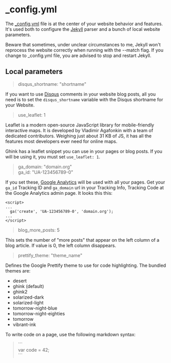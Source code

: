 _config.yml
===========

The [_config.yml][2] file is at the center of your website behavior and features. It's used both to configure the [Jekyll][1] parser and a bunch of local website parameters.

Beware that sometimes, under unclear circumstances to me, Jekyll won't reprocess the website correctly when running with the --match flag. If you change to _config.yml file, you are advised to stop and restart Jekyll.

Local parameters
----------------

> disqus_shortname: "shortname"

If you want to use [Disqus][3] comments in your website blog posts, all you need is to set the `disqus_shortname` variable with the Disqus shortname for your Website.

> use_leaflet: 1

Leaflet is a modern open-source JavaScript library for mobile-friendly interactive maps. It is developed by Vladimir Agafonkin with a team of dedicated contributors. Weighing just about 31 KB of JS, it has all the features most developers ever need for online maps.

Ghink has a leaflet snippet you can use in your pages or blog posts. If you will be using it, you must set `use_leaflet: 1`.

> ga_domain: "domain.org"  
> ga_id: "UA-123456789-0"  

If you set these, [Google Analytics][5] will be used with all your pages. Get your `ga_id` Tracking ID and `ga_domain` url in your Tracking Info, Tracking Code at the Google Analytics admin page. It looks this this:

```
<script>
...
  ga('create', 'UA-123456789-0', 'domain.org');
...
</script>
```

> blog_more_posts: 5

This sets the number of "more posts" that appear on the left column of a blog article. If value is 0, the left column disappears.

> prettify_theme: "theme_name"

Defines the Google Prettify theme to use for code highlighting. The bundled themes are:

- desert
- ghink (default)
- ghink2
- solarized-dark
- solarized-light
- tomorrow-night-blue
- tomorrow-night-eighties
- tomorrow
- vibrant-ink

To write code on a page, use the following markdown syntax:

> &#96;&#96;&#96;  
> var code = 42;  
> &#96;&#96;&#96;  



 [1]: 	http://jekyllrb.com/docs/configuration/
 [2]:	https://github.com/celso/ghink/blob/gh-pages/_config.yml
 [3]:	http://disqus.com
 [4]:	http://leafletjs.com
 [5]:	http://www.google.com/analytics/
